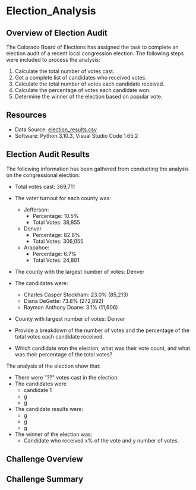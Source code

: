 # Election_Analysis

## Overview of Election Audit 
The Colorado Board of Elections has assigned the task to complete an election audit of a recent local congression election. The following steps were included to process the analysis:  
1. Calculate the total number of votes cast.
2. Get a complete list of candidates who received votes. 
3. Calculate the total number of votes each candidate received.
4. Calculate the percentage of votes each candidate won.
5. Determine the winner of the election based on popular vote.

## Resources
- Data Source: [election_results.csv](Resources/election_results.csv)
- Software: Python 3.10.3, Visual Studio Code 1.65.2

## Election Audit Results
The following information has been gathered from conducting the analysis on the congressional election:
- Total votes cast:     369,711 
- The voter turnout for each county was:
    - Jefferson:
        - Percentage:   10.5% 
        - Total Votes:  38,855
    - Denver
        - Percentage:   82.8% 
        - Total Votes:  306,055
    - Arapahoe:
        - Percentage:   6.7% 
        - Total Votes:  24,801 
- The county with the largest number of votes: Denver
- The candidates were:
    - Charles Casper Stockham: 23.0% (85,213)
    - Diana DeGette: 73.8% (272,892)
    - Raymon Anthony Doane: 3.1% (11,606)

- County with largest number of votes: Denver
- Provide a breakdown of the number of votes and the percentage of the total votes each candidate received.
- Which candidate won the election, what was their vote count, and what was their percentage of the total votes?


The analysis of the election show that:
- There were "??" votes cast in the election.
- The candidates were 
    - candidate 1 
    - g
    - g
- The candidate results were:
    - g
    - g
    - g
- The winner of the election was: 
    - Candidate who received x% of the vote and y number of votes.

## Challenge Overview

## Challenge Summary 

